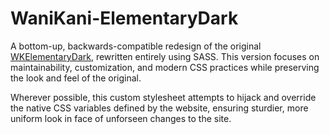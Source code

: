 # WaniKani-ElementaryDark

A bottom-up, backwards-compatible redesign of the original [WKElementaryDark](https://github.com/Sepitus-exe/WKElementaryDark), rewritten entirely using SASS. This version focuses on maintainability, customization, and modern CSS practices while preserving the look and feel of the original.

Wherever possible, this custom stylesheet attempts to hijack and override the native CSS variables defined by the website, ensuring sturdier, more uniform look in face of unforseen changes to the site.
